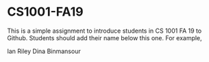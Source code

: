 # CS1001-FA19
This is a simple assignment to introduce students in CS 1001 FA 19 to Github.
Students should add their name below this one. For example,

Ian Riley
Dina Binmansour
